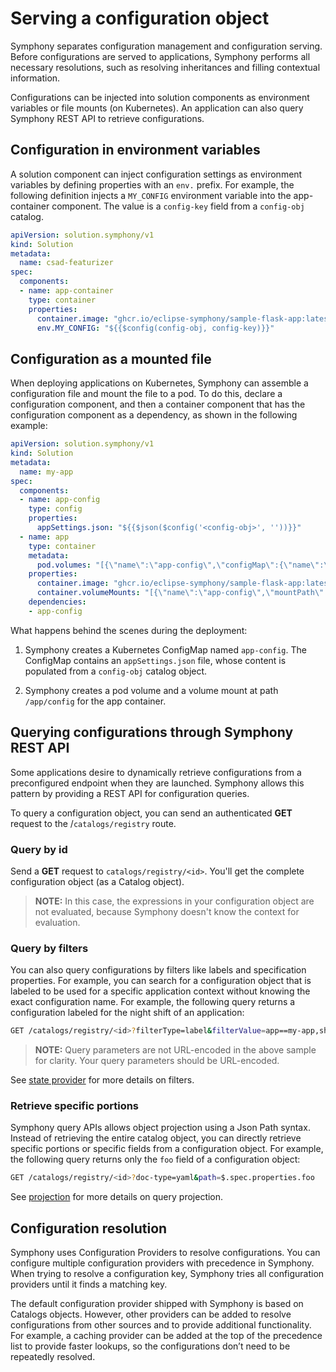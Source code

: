 # Serving a configuration object

Symphony separates configuration management and configuration serving. Before configurations are served to applications, Symphony performs all necessary resolutions, such as resolving inheritances and filling contextual information.

Configurations can be injected into solution components as environment variables or file mounts (on Kubernetes). An application can also query Symphony REST API to retrieve configurations.

## Configuration in environment variables

A solution component can inject configuration settings as environment variables by defining properties with an `env.` prefix. For example, the following definition injects a `MY_CONFIG` environment variable into the app-container component. The value is a `config-key` field from a `config-obj` catalog.

```yaml
apiVersion: solution.symphony/v1
kind: Solution
metadata: 
  name: csad-featurizer
spec:  
  components:
  - name: app-container
    type: container
    properties:
      container.image: "ghcr.io/eclipse-symphony/sample-flask-app:latest"      
      env.MY_CONFIG: "${{$config(config-obj, config-key)}}" 
```

## Configuration as a mounted file

When deploying applications on Kubernetes, Symphony can assemble a configuration file and mount the file to a pod. To do this, declare a configuration component, and then a container component that has the configuration component as a dependency, as shown in the following example:

```yaml
apiVersion: solution.symphony/v1
kind: Solution
metadata: 
  name: my-app
spec:  
  components:
  - name: app-config
    type: config
    properties:
      appSettings.json: "${{$json($config('<config-obj>', ''))}}"
  - name: app
    type: container
    metadata:
      pod.volumes: "[{\"name\":\"app-config\",\"configMap\":{\"name\":\"app-config\"}}]" 
    properties:
      container.image: "ghcr.io/eclipse-symphony/sample-flask-app:latest"      
      container.volumeMounts: "[{\"name\":\"app-config\",\"mountPath\":\"/app/config\"}]"
    dependencies:
    - app-config
```

What happens behind the scenes during the deployment:

1. Symphony creates a Kubernetes ConfigMap named `app-config`. The ConfigMap contains an `appSettings.json` file, whose content is populated from a `config-obj` catalog object.

2. Symphony creates a pod volume and a volume mount at path `/app/config` for the app container.

## Querying configurations through Symphony REST API

Some applications desire to dynamically retrieve configurations from a preconfigured endpoint when they are launched. Symphony allows this pattern by providing a REST API for configuration queries.

To query a configuration object, you can send an authenticated **GET** request to the /`catalogs/registry` route.

### Query by id

Send a **GET** request to `catalogs/registry/<id>`. You'll get the complete configuration object (as a Catalog object).

> **NOTE:** In this case, the expressions in your configuration object are not evaluated, because Symphony doesn't know the context for evaluation.

### Query by filters

You can also query configurations by filters like labels and specification properties. For example, you can search for a configuration object that is labeled to be used for a specific application context without knowing the exact configuration name. 
For example, the following query returns a configuration labeled for the night shift of an application:
```bash
GET /catalogs/registry/<id>?filterType=label&filterValue=app==my-app,shit==night
```
> **NOTE:** Query parameters are not URL-encoded in the above sample for clarity. Your query parameters should be URL-encoded.

See [state provider](../providers/state-providers/README.md) for more details on filters.

### Retrieve specific portions

Symphony query APIs allows object projection using a Json Path syntax. Instead of retrieving the entire catalog object, you can directly retrieve specific portions or specific fields from a configuration object. 
For example, the following query returns only the ```foo``` field of a configuration object:
```bash
GET /catalogs/registry/<id>?doc-type=yaml&path=$.spec.properties.foo
```
See [projection](../api/projection.md) for more details on query projection.

## Configuration resolution

Symphony uses Configuration Providers to resolve configurations. You can configure multiple configuration providers with precedence in Symphony. When trying to resolve a configuration key, Symphony tries all configuration providers until it finds a matching key.

The default configuration provider shipped with Symphony is based on Catalogs objects. However, other providers can be added to resolve configurations from other sources and to provide additional functionality. For example, a caching provider can be added at the top of the precedence list to provide faster lookups, so the configurations don’t need to be repeatedly resolved. 


